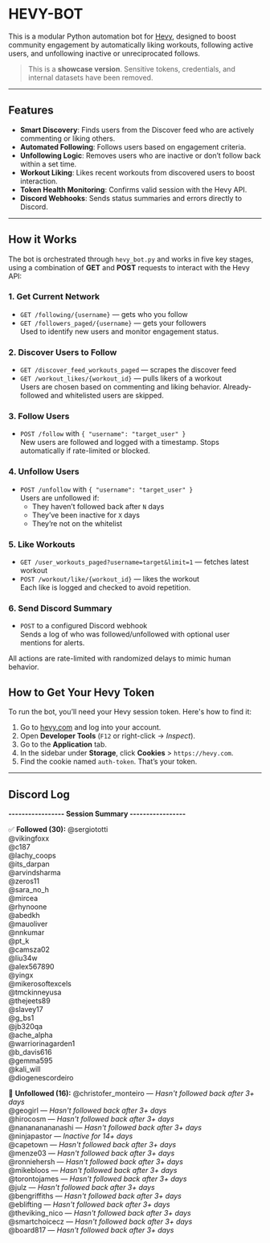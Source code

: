 # HEVY-BOT

This is a modular Python automation bot for [Hevy](https://www.hevyapp.com/), designed to boost community engagement by automatically liking workouts, following active users, and unfollowing inactive or unreciprocated follows.

> This is a **showcase version**. Sensitive tokens, credentials, and internal datasets have been removed.

---

## Features

- **Smart Discovery**: Finds users from the Discover feed who are actively commenting or liking others.
- **Automated Following**: Follows users based on engagement criteria.
- **Unfollowing Logic**: Removes users who are inactive or don’t follow back within a set time.
- **Workout Liking**: Likes recent workouts from discovered users to boost interaction.
- **Token Health Monitoring**: Confirms valid session with the Hevy API.
- **Discord Webhooks**: Sends status summaries and errors directly to Discord.

---

## How it Works

The bot is orchestrated through `hevy_bot.py` and works in five key stages, using a combination of **GET** and **POST** requests to interact with the Hevy API:

### 1. **Get Current Network**
- `GET /following/{username}` — gets who you follow
- `GET /followers_paged/{username}` — gets your followers  
Used to identify new users and monitor engagement status.

### 2. **Discover Users to Follow**
- `GET /discover_feed_workouts_paged` — scrapes the discover feed
- `GET /workout_likes/{workout_id}` — pulls likers of a workout  
Users are chosen based on commenting and liking behavior. Already-followed and whitelisted users are skipped.

### 3. **Follow Users**
- `POST /follow` with `{ "username": "target_user" }`  
New users are followed and logged with a timestamp. Stops automatically if rate-limited or blocked.

### 4. **Unfollow Users**
- `POST /unfollow` with `{ "username": "target_user" }`  
Users are unfollowed if:
  - They haven’t followed back after `N` days
  - They’ve been inactive for `X` days
  - They’re not on the whitelist

### 5. **Like Workouts**
- `GET /user_workouts_paged?username=target&limit=1` — fetches latest workout
- `POST /workout/like/{workout_id}` — likes the workout  
Each like is logged and checked to avoid repetition.

### 6. **Send Discord Summary**
- `POST` to a configured Discord webhook  
Sends a log of who was followed/unfollowed with optional user mentions for alerts.

All actions are rate-limited with randomized delays to mimic human behavior.

## How to Get Your Hevy Token

To run the bot, you’ll need your Hevy session token. Here's how to find it:

1. Go to [hevy.com](https://hevy.com) and log into your account.
2. Open **Developer Tools** (`F12` or right-click -> *Inspect*).
3. Go to the **Application** tab.
4. In the sidebar under **Storage**, click **Cookies** > `https://hevy.com`.
5. Find the cookie named `auth-token`. That’s your token.

---

## Discord Log
**----------------- Session Summary -----------------**

✅ **Followed (30):**
@sergiototti  
@vikingfoxx  
@c187  
@lachy_coops  
@its_darpan  
@arvindsharma  
@zeros11  
@sara_no_h  
@mircea  
@rhynoone  
@abedkh  
@mauoliver  
@nnkumar  
@pt_k  
@camsza02  
@liu34w  
@alex567890  
@yingx  
@mikerosoftexcels  
@tmckinneyusa  
@thejeets89  
@slavey17  
@g_bs1  
@jb320qa  
@ache_alpha  
@warriorinagarden1  
@b_davis616  
@gemma595  
@kali_will  
@diogenescordeiro  

🚫 **Unfollowed (16):**
@christofer_monteiro — *Hasn't followed back after 3+ days*  
@geogirl — *Hasn't followed back after 3+ days*  
@hirocosm — *Hasn't followed back after 3+ days*  
@nanananananashi — *Hasn't followed back after 3+ days*  
@ninjapastor — *Inactive for 14+ days*  
@capetown — *Hasn't followed back after 3+ days*  
@menze03 — *Hasn't followed back after 3+ days*  
@ronniehersh — *Hasn't followed back after 3+ days*  
@mikebloos — *Hasn't followed back after 3+ days*  
@torontojames — *Hasn't followed back after 3+ days*  
@julz — *Hasn't followed back after 3+ days*  
@bengriffiths — *Hasn't followed back after 3+ days*  
@eblifting — *Hasn't followed back after 3+ days*  
@theviking_nico — *Hasn't followed back after 3+ days*  
@smartchoicecz — *Hasn't followed back after 3+ days*  
@board817 — *Hasn't followed back after 3+ days*  
